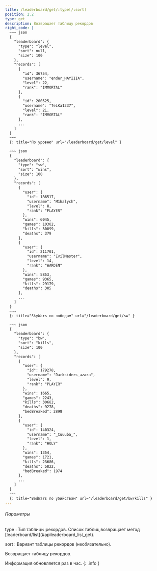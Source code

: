```yaml
---
title: /leaderboard/get/:type[/:sort]
position: 2.2
type: get
description: Возвращает таблицу рекордов
right_code: |
  ~~~ json
  {
    "leaderboard": {
      "type": "level",
      "sort": null,
      "size": 100
    },
    "records": [
      {
        "id": 36754,
        "username": "ender_HAYIIIA",
        "level": 22,
        "rank": "IMMORTAL"
      },
      {
        "id": 200525,
        "username": "TeLKa1337",
        "level": 21,
        "rank": "IMMORTAL"
      },
      ...
    ]
  }
  ~~~
  {: title="По уровню" url="/leaderboard/get/level" }

  ~~~ json
  {
    "leaderboard": {
      "type": "sw",
      "sort": "wins",
      "size": 100
    },
    "records": [
      {
        "user": {
          "id": 186517,
          "username": "M1halych",
          "level": 8,
          "rank": "PLAYER"
        },
        "wins": 6045,
        "games": 10302,
        "kills": 30099,
        "deaths": 379
      },
      {
        "user": {
          "id": 211701,
          "username": "EvilMaster",
          "level": 14,
          "rank": "WARDEN"
        },
        "wins": 5853,
        "games": 9365,
        "kills": 29179,
        "deaths": 305
      },
      ...
    ]
  }
  ~~~
  {: title="SkyWars по победам" url="/leaderboard/get/sw" }

  ~~~ json
  {
    "leaderboard": {
      "type": "bw",
      "sort": "kills",
      "size": 100
    },
    "records": [
      {
        "user": {
          "id": 179278,
          "username": "Darksiders_azaza",
          "level": 9,
          "rank": "PLAYER"
        },
        "wins": 1665,
        "games": 2243,
        "kills": 30682,
        "deaths": 9278,
        "bedBreaked": 2898
      },
      {
        "user": {
          "id": 140324,
          "username": "_Cuuuba_",
          "level": 1,
          "rank": "HOLY"
        },
        "wins": 1354,
        "games": 1721,
        "kills": 23686,
        "deaths": 5822,
        "bedBreaked": 1974
      },
      ...
    ]
  }
  ~~~
  {: title="BedWars по убийствам" url="/leaderboard/get/bw/kills" }
---
```


<h6>Параметры</h6>
type
: Тип таблицы рекордов. Список таблиц возвращает метод [leaderboard/list](#apileaderboard_list_get).

sort
: Вариант таблицы рекордов (необязательно). 

Возвращает таблицу рекордов.

Информация обновляется раз в час.
{: .info }
